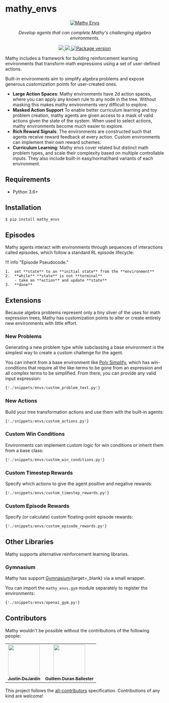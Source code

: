 # mathy_envs

<p align="center">
  <a href="/"><img mathy-logo src="/img/mathy_envs_logo.png" alt="Mathy Envs"></a>
</p>
<p align="center">
    <em>Develop agents that can complete Mathy's challenging algebra environments.</em>
</p>
<p align="center">
<a href="https://github.com/mathy/mathy_envs/actions">
    <img src="https://github.com/mathy/mathy_envs/workflows/Build/badge.svg" />
</a>
<a href="https://codecov.io/gh/mathy/mathy_envs">
    <img src="https://codecov.io/gh/mathy/mathy_envs/branch/master/graph/badge.svg?token=CqPEOdEMJX" />
</a>
<a href="https://pypi.org/project/mathy_envs" target="_blank">
    <img src="https://badge.fury.io/py/mathy_envs.svg" alt="Package version">
</a>
</p>

Mathy includes a framework for building reinforcement learning environments that transform math expressions using a set of user-defined actions.

Built-in environments aim to simplify algebra problems and expose generous customization points for user-created ones.

- **Large Action Spaces**: Mathy environments have 2d action spaces, where you can apply any known rule to any node in the tree. Without masking this makes mathy environments very difficult to explore.
- **Masked Action Support** To enable better curriculum learning and toy problem creation, mathy agents are given access to a mask of valid actions given the state of the system. When used to select actions, mathy environments become much easier to explore.
- **Rich Reward Signals**: The environments are constructed such that agents receive reward feedback at every action. Custom environments can implement their own reward schemes.
- **Curriculum Learning**: Mathy envs cover related but distinct math problem types, and scale their complexity based on multiple controllable inputs. They also include built-in easy/normal/hard variants of each environment.

## Requirements

- Python 3.6+

## Installation

```bash
$ pip install mathy_envs
```

## Episodes

Mathy agents interact with environments through sequences of interactions called episodes, which follow a standard RL episode lifecycle:

!!! info "Episode Pseudocode."

    1.  set **state** to an **initial state** from the **environment**
    2.  **while** **state** is not **terminal**
        - take an **action** and update **state**
    3.  **done**

## Extensions

Because algebra problems represent only a tiny sliver of the uses for math expression trees, Mathy has customization points to alter or create entirely new environments with little effort.

### New Problems

Generating a new problem type while subclassing a base environment is the simplest way to create a custom challenge for the agent.

You can inherit from a base environment like [Poly Simplify](/envs/poly_simplify), which has win-conditions that require all the like-terms to be gone from an expression and all complex terms to be simplified. From there, you can provide any valid input expression:

```Python
{!./snippets/envs/custom_problem_text.py!}
```

### New Actions

Build your tree transformation actions and use them with the built-in agents:

```Python
{!./snippets/envs/custom_actions.py!}
```

### Custom Win Conditions

Environments can implement custom logic for win conditions or inherit them from a base class:

```Python
{!./snippets/envs/custom_win_conditions.py!}
```

### Custom Timestep Rewards

Specify which actions to give the agent positive and negative rewards:

```Python
{!./snippets/envs/custom_timestep_rewards.py!}
```

### Custom Episode Rewards

Specify (or calculate) custom floating-point episode rewards:

```Python
{!./snippets/envs/custom_episode_rewards.py!}
```

## Other Libraries

Mathy supports alternative reinforcement learning libraries.

### Gymnasium

Mathy has support [Gymnasium](https://gymnasium.farama.org/){target=\_blank} via a small wrapper.

You can import the `mathy_envs.gym` module separately to register the environments:

```python
{!./snippets/envs/openai_gym.py!}
```

## Contributors

Mathy wouldn't be possible without the contributions of the following people:

<div class="contributors-wrapper">
<!-- ALL-CONTRIBUTORS-LIST:START - Do not remove or modify this section -->
<!-- prettier-ignore-start -->
<!-- markdownlint-disable -->
<table>
  <tr>
    <td align="center"><a target="_blank" href="https://www.justindujardin.com/"><img src="https://avatars0.githubusercontent.com/u/101493?v=4" width="100px;" alt=""/><br /><sub><b>Justin DuJardin</b></sub></a></td>
    <td align="center"><a target="_blank" href="https://twitter.com/Miau_DB"><img src="https://avatars3.githubusercontent.com/u/7149899?v=4" width="100px;" alt=""/><br /><sub><b>Guillem Duran Ballester</b></sub></a></td>
  </tr>
</table>

<!-- markdownlint-enable -->
<!-- prettier-ignore-end -->
<!-- ALL-CONTRIBUTORS-LIST:END -->
</div>

This project follows the [all-contributors](https://github.com/all-contributors/all-contributors) specification. Contributions of any kind are welcome!
